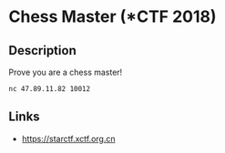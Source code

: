 # Chess Master (*CTF 2018)

## Description
>>>
Prove you are a chess master!

`nc 47.89.11.82 10012`
>>>

## Links
* https://starctf.xctf.org.cn
